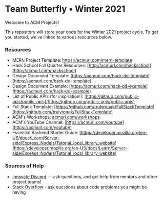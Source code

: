 # Team Butterfly • Winter 2021

Welcome to ACM Projects! 

This repository will store your code for the Winter 2021 project cycle. To get you started, we've linked to various resources below.


### Resources

-  MERN Project Template: [https://acmurl.com/mern-template
](https://acmurl.com/mern-template)
-  Hack School Fall Quarter Resources: [http://acmurl.com/hackschool](http://acmurl.com/hackschool)
-  Design Document Template: [https://acmurl.com/hack-dd-template](https://acmurl.com/hack-dd-template)
-  Design Document Example: [https://acmurl.com/hack-dd-example](https://acmurl.com/hack-dd-example)
-  List of Public APIs (for inspiration!): [https://github.com/public-apis/public-apis](https://github.com/public-apis/public-apis)
-  Full Stack Template: [https://github.com/trulyronak/FullStackTemplate](https://github.com/trulyronak/FullStackTemplate)
-  ACM's Workshops: [acmurl.com/workshops](https://acmurl.com/workshops)
-  ACM's YouTube Channel: [https://acmurl.com/youtube](https://acmurl.com/youtube)
-  Essential Backend Starter Guide: [https://developer.mozilla.org/en-US/docs/Learn/Server-side/Express_Nodejs/Tutorial_local_library_website](https://developer.mozilla.org/en-US/docs/Learn/Server-side/Express_Nodejs/Tutorial_local_library_website)



### Sources of Help

- [Innovate Discord](https://acmurl.com/innovate-disc) — ask questions, and get help from mentors and other project teams!
- [Stack Overflow](https://stackoverflow.com) - ask questions about code problems you might be having
